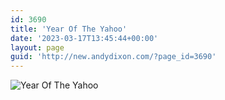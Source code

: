 ```yaml
---
id: 3690
title: 'Year Of The Yahoo'
date: '2023-03-17T13:45:44+00:00'
layout: page
guid: 'http://new.andydixon.com/?page_id=3690'
---
```


![Year Of The Yahoo](https://i0.wp.com/assets.g8x2.ldn.idrivee2-23.com/posters/Year%20Of%20The%20Yahoo%2001.jpg?w=1200&ssl=1 "Year Of The Yahoo")
